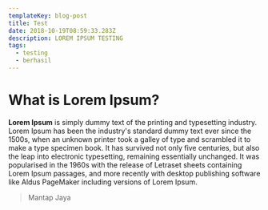 ```yaml
---
templateKey: blog-post
title: Test
date: 2018-10-19T08:59:33.283Z
description: LOREM IPSUM TESTING
tags:
  - testing
  - berhasil
---
```

# **What is Lorem Ipsum?**

**Lorem Ipsum** is simply dummy text of the printing and typesetting industry. Lorem Ipsum has been the industry's standard dummy text ever since the 1500s, when an unknown printer took a galley of type and scrambled it to make a type specimen book. It has survived not only five centuries, but also the leap into electronic typesetting, remaining essentially unchanged. It was popularised in the 1960s with the release of Letraset sheets containing Lorem Ipsum passages, and more recently with desktop publishing software like Aldus PageMaker including versions of Lorem Ipsum.



> Mantap Jaya
